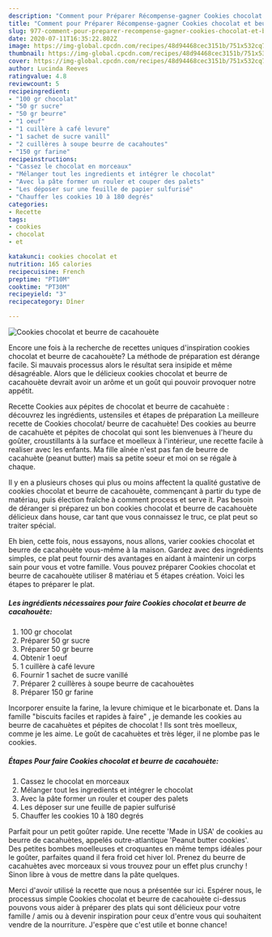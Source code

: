 ```yaml
---
description: "Comment pour Préparer Récompense-gagner Cookies chocolat et beurre de cacahouète"
title: "Comment pour Préparer Récompense-gagner Cookies chocolat et beurre de cacahouète"
slug: 977-comment-pour-preparer-recompense-gagner-cookies-chocolat-et-beurre-de-cacahouete
date: 2020-07-11T16:35:22.802Z
image: https://img-global.cpcdn.com/recipes/48d94468cec3151b/751x532cq70/cookies-chocolat-et-beurre-de-cacahouete-photo-principale-de-la-recette.jpg
thumbnail: https://img-global.cpcdn.com/recipes/48d94468cec3151b/751x532cq70/cookies-chocolat-et-beurre-de-cacahouete-photo-principale-de-la-recette.jpg
cover: https://img-global.cpcdn.com/recipes/48d94468cec3151b/751x532cq70/cookies-chocolat-et-beurre-de-cacahouete-photo-principale-de-la-recette.jpg
author: Lucinda Reeves
ratingvalue: 4.8
reviewcount: 5
recipeingredient:
- "100 gr chocolat"
- "50 gr sucre"
- "50 gr beurre"
- "1 oeuf"
- "1 cuillère à café levure"
- "1 sachet de sucre vanill"
- "2 cuillères à soupe beurre de cacahoutes"
- "150 gr farine"
recipeinstructions:
- "Cassez le chocolat en morceaux"
- "Mélanger tout les ingredients et intégrer le chocolat"
- "Avec la pâte former un rouler et couper des palets"
- "Les déposer sur une feuille de papier sulfurisé"
- "Chauffer les cookies 10 à 180 degrés"
categories:
- Recette
tags:
- cookies
- chocolat
- et

katakunci: cookies chocolat et 
nutrition: 165 calories
recipecuisine: French
preptime: "PT10M"
cooktime: "PT30M"
recipeyield: "3"
recipecategory: Dîner

---
```



![Cookies chocolat et beurre de cacahouète](https://img-global.cpcdn.com/recipes/48d94468cec3151b/751x532cq70/cookies-chocolat-et-beurre-de-cacahouete-photo-principale-de-la-recette.jpg)

Encore une fois à la recherche de recettes uniques d'inspiration cookies chocolat et beurre de cacahouète? La méthode de préparation est dérange facile. Si mauvais processus alors le résultat sera insipide et même désagréable. Alors que le délicieux cookies chocolat et beurre de cacahouète devrait avoir un arôme et un goût qui pouvoir provoquer notre appétit.

Recette Cookies aux pépites de chocolat et beurre de cacahuète : découvrez les ingrédients, ustensiles et étapes de préparation La meilleure recette de Cookies chocolat/ beurre de cacahuète! Des cookies au beurre de cacahuète et pépites de chocolat qui sont les bienvenues à l&#39;heure du goûter, croustillants à la surface et moelleux à l&#39;intérieur, une recette facile à realiser avec les enfants. Ma fille aînée n&#39;est pas fan de beurre de cacahuète (peanut butter) mais sa petite soeur et moi on se régale à chaque.

Il y en a plusieurs choses qui plus ou moins affectent la qualité gustative de cookies chocolat et beurre de cacahouète, commençant à partir du type de matériau, puis élection fraîche à comment process et serve it. Pas besoin de déranger si préparez un bon cookies chocolat et beurre de cacahouète délicieux dans house, car tant que vous connaissez le truc, ce plat peut so traiter spécial.


Eh bien, cette fois, nous essayons, nous allons, varier cookies chocolat et beurre de cacahouète vous-même à la maison. Gardez avec des ingrédients simples, ce plat peut fournir des avantages en aidant à maintenir un corps sain pour vous et votre famille. Vous pouvez préparer Cookies chocolat et beurre de cacahouète utiliser 8 matériau et 5 étapes création. Voici les étapes to préparer le plat.

<!--inarticleads1-->

##### Les ingrédients nécessaires pour faire Cookies chocolat et beurre de cacahouète:

1.  100 gr chocolat
1. Préparer 50 gr sucre
1. Préparer 50 gr beurre
1. Obtenir 1 oeuf
1.  1 cuillère à café levure
1. Fournir 1 sachet de sucre vanillé
1. Préparer 2 cuillères à soupe beurre de cacahouètes
1. Préparer 150 gr farine


Incorporer ensuite la farine, la levure chimique et le bicarbonate et. Dans la famille &#34;biscuits faciles et rapides à faire&#34; , je demande les cookies au beurre de cacahuètes et pépites de chocolat ! Ils sont très moelleux, comme je les aime. Le goût de cacahuètes et très léger, il ne plombe pas le cookies. 

<!--inarticleads2-->

##### Étapes Pour faire Cookies chocolat et beurre de cacahouète:

1. Cassez le chocolat en morceaux
1. Mélanger tout les ingredients et intégrer le chocolat
1. Avec la pâte former un rouler et couper des palets
1. Les déposer sur une feuille de papier sulfurisé
1. Chauffer les cookies 10 à 180 degrés


Parfait pour un petit goûter rapide. Une recette &#39;Made in USA&#39; de cookies au beurre de cacahuètes, appelés outre-atlantique &#39;Peanut butter cookies&#39;. Des petites bombes moelleuses et croquantes en même temps idéales pour le goûter, parfaites quand il fera froid cet hiver lol. Prenez du beurre de cacahuètes avec morceaux si vous trouvez pour un effet plus crunchy ! Sinon libre à vous de mettre dans la pâte quelques. 


Merci d'avoir utilisé la recette que nous a présentée sur ici. Espérer nous, le processus simple Cookies chocolat et beurre de cacahouète ci-dessus pouvons vous aider à préparer des plats qui sont délicieux pour votre famille / amis ou à devenir inspiration pour ceux d'entre vous qui souhaitent vendre de la nourriture. J'espère que c'est utile et bonne chance!
